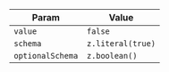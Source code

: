 | Param            | Value             |
| ---------------- | ----------------- |
| `value`          | `false`           |
| `schema`         | `z.literal(true)` |
| `optionalSchema` | `z.boolean()`     |
